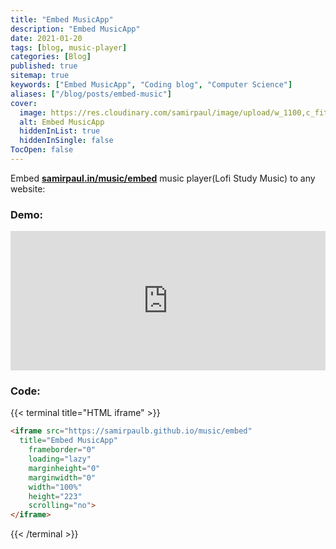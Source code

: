 ```yaml
---
title: "Embed MusicApp"
description: "Embed MusicApp"
date: 2021-01-20
tags: [blog, music-player]
categories: [Blog]
published: true
sitemap: true
keywords: ["Embed MusicApp", "Coding blog", "Computer Science"]
aliases: ["/blog/posts/embed-music"]
cover:
  image: https://res.cloudinary.com/samirpaul/image/upload/w_1100,c_fit,co_rgb:FFFFFF,l_text:Arial_75_bold:Embed MusicApp/og-image.webp
  alt: Embed MusicApp
  hiddenInList: true
  hiddenInSingle: false
TocOpen: false
---
```



Embed [<b>samirpaul.in/music/embed</b>](https://samirpaulb.github.io/music/embed) music player(Lofi Study Music) to any website:

### Demo:

<iframe src="https://samirpaulb.github.io/music/embed/index.html"
  title="Embed MusicApp"
	frameborder="0"
	loading="lazy"
	marginheight="0"
	marginwidth="0"
	width="100%"
	height="223"
	scrolling="no">
</iframe>


### Code:

{{< terminal title="HTML iframe" >}}
```html
<iframe src="https://samirpaulb.github.io/music/embed"
  title="Embed MusicApp"
	frameborder="0"
	loading="lazy"
	marginheight="0"
	marginwidth="0"
	width="100%"
	height="223"
	scrolling="no">
</iframe>
```
{{< /terminal >}}